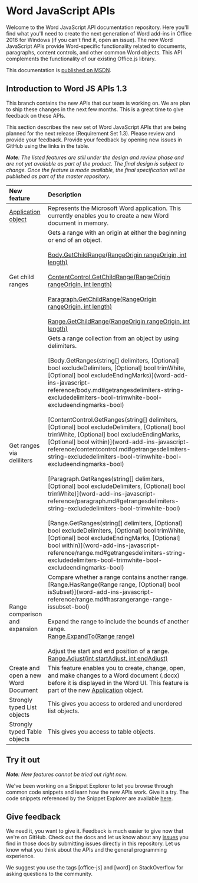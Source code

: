 # Word JavaScript APIs

Welcome to the Word JavaScript API documentation repository. Here you'll find what you'll need to create the next generation of Word add-ins in Office 2016 for Windows (if you can't find it, open an issue). The new Word JavaScript APIs provide Word-specific functionality related to documents, paragraphs, content controls, and other common Word objects. This API complements the functionality of our existing Office.js library. 

This documentation is [published on MSDN](https://msdn.microsoft.com/EN-US/library/office/mt616496.aspx). 

## Introduction to Word JS APIs 1.3 
This branch contains the new APIs that our team is working on. We are plan to ship these changes in the next few months. This is a great time to give feedback on these APIs.

This section describes the new set of Word JavaScript APIs that are being planned for the next release (Requirement Set 1.3). Please review and provide your feedback. Provide your feedback by opening new issues in GitHub using the links in the table. 

_**Note**: The listed features are still under the design and review phase and are not yet available as part of the product. The final design is subject to change. Once the feature is made available, the final specification will be published as part of the master repository._


| New feature	   | Description	| Give feedback|
|:---------------|:--------|:----------|
|[Application object](word-add-ins-javascript-reference/application.md)| Represents the Microsoft Word application. This currently enables you to create a new Word document in memory. | _[Go](https://github.com/OfficeDev/office-js-docs/issues/new?title=WordJs-1.3-OpenSpec-NewApplicationObject)_|
|Get child ranges| Gets a range with an origin at either the beginning or end of an object.<br/><br/> [Body.GetChildRange(RangeOrigin rangeOrigin, int length)](word-add-ins-javascript-reference/body.md#getchildrangerangeorigin-string-length-number) <br/><br/>[ContentControl.GetChildRange(RangeOrigin rangeOrigin, int length)](word-add-ins-javascript-reference/contentcontrol.md#getchildrangerangeorigin-string-length-number) <br/><br/> [Paragraph.GetChildRange(RangeOrigin rangeOrigin, int length)](word-add-ins-javascript-reference/paragraph.md#getchildrangerangeorigin-string-length-number) <br/><br/> [Range.GetChildRange(RangeOrigin rangeOrigin, int length)](word-add-ins-javascript-reference/range.md#getchildrangerangeorigin-string-length-number) | _[Go](https://github.com/OfficeDev/office-js-docs/issues/new?title=WordJs-1.3-OpenSpec-GetChildRanges)_|
|Get ranges via deliliters | Gets a range collection from an object by using delimiters.<br/><br/>[Body.GetRanges(string\[] delimiters, \[Optional] bool excludeDelimiters, \[Optional] bool trimWhite, \[Optional] bool excludeEndingMarks)](word-add-ins-javascript-reference/body.md#getrangesdelimiters-string-excludedelimiters-bool-trimwhite-bool-excludeendingmarks-bool) <br/><br/>  [ContentControl.GetRanges(string\[] delimiters, \[Optional] bool excludeDelimiters, \[Optional] bool trimWhite, \[Optional] bool excludeEndingMarks, \[Optional] bool within)](word-add-ins-javascript-reference/contentcontrol.md#getrangesdelimiters-string-excludedelimiters-bool-trimwhite-bool-excludeendingmarks-bool) <br/><br/> [Paragraph.GetRanges(string\[] delimiters, \[Optional] bool excludeDelimiters, \[Optional] bool trimWhite)](word-add-ins-javascript-reference/paragraph.md#getrangesdelimiters-string-excludedelimiters-bool-trimwhite-bool) <br/><br/> [Range.GetRanges(string\[] delimiters, \[Optional] bool excludeDelimiters, \[Optional] bool trimWhite, \[Optional] bool excludeEndingMarks, \[Optional] bool within)](word-add-ins-javascript-reference/range.md#getrangesdelimiters-string-excludedelimiters-bool-trimwhite-bool-excludeendingmarks-bool) | _[Go](https://github.com/OfficeDev/office-js-docs/issues/new?title=WordJs-1.3-OpenSpec-GetRangesViaDelimiters)_|
|Range comparison and expansion| Compare whether a range contains another range.<br/> [Range.HasRange(Range range, \[Optional] bool isSubset)](word-add-ins-javascript-reference/range.md#hasrangerange-range-issubset-bool)  <br/><br/> Expand the range to include the bounds of another range.<br/> [Range.ExpandTo(Range range)](word-add-ins-javascript-reference/range.md#expandtorange-range) <br/><br/>Adjust the start and end position of a range. <br/> [Range.Adjust(int startAdjust, int endAdjust)](word-add-ins-javascript-reference/range.md#adjuststartadjust-number-endadjust-number)  | _[Go](https://github.com/OfficeDev/office-js-docs/issues/new?title=WordJs-1.3-OpenSpec-RangeCompareAndExpansion)_|
|Create and open a new Word Document| This feature enables you to create, change, open, and make changes to a Word document (.docx) before it is displayed in the Word UI. This feature is part of the new [Application](word-add-ins-javascript-reference/application.md) object. | _[Go](https://github.com/OfficeDev/office-js-docs/issues/new?title=WordJs-1.3-OpenSpec-NewWordDocument)_|
|Strongly typed List objects| 	This gives you access to ordered and unordered list objects. | _[Go](https://github.com/OfficeDev/office-js-docs/issues/new?title=WordJs-1.3-OpenSpec-NewListObject)_|
|Strongly typed Table objects| 	This gives you access to table objects. | _[Go](https://github.com/OfficeDev/office-js-docs/issues/new?title=WordJs-1.3-OpenSpec-NewTableObject)_|


## Try it out 

_**Note**: New features cannot be tried out right now._


We've been working on a Snippet Explorer to let you browse through common code snippets and learn how the new APIs work. Give it a try. The code snippets referenced by the Snippet Explorer are available [here](https://officesnippetexplorer.azurewebsites.net/#/snippets/word). 

## Give feedback

We need it, you want to give it. Feedback is much easier to give now that we're on GitHub. Check out the docs and let us know about any [issues](https://github.com/OfficeDev/office-js-docs/issues) you find in those docs by submitting issues directly in this repository. Let us know what you think about the APIs and the general programming experience. 

We suggest you use the tags [office-js] and [word] on StackOverflow for asking questions to the community.
